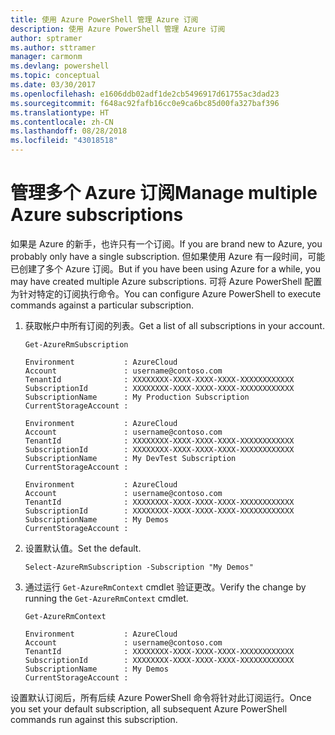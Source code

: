 ```yaml
---
title: 使用 Azure PowerShell 管理 Azure 订阅
description: 使用 Azure PowerShell 管理 Azure 订阅
author: sptramer
ms.author: sttramer
manager: carmonm
ms.devlang: powershell
ms.topic: conceptual
ms.date: 03/30/2017
ms.openlocfilehash: e1606ddb02adf1de2cb5496917d61755ac3dad23
ms.sourcegitcommit: f648ac92fafb16cc0e9ca6bc85d00fa327baf396
ms.translationtype: HT
ms.contentlocale: zh-CN
ms.lasthandoff: 08/28/2018
ms.locfileid: "43018518"
---
```

# <a name="manage-multiple-azure-subscriptions"></a><span data-ttu-id="9fed3-103">管理多个 Azure 订阅</span><span class="sxs-lookup"><span data-stu-id="9fed3-103">Manage multiple Azure subscriptions</span></span>

<span data-ttu-id="9fed3-104">如果是 Azure 的新手，也许只有一个订阅。</span><span class="sxs-lookup"><span data-stu-id="9fed3-104">If you are brand new to Azure, you probably only have a single subscription.</span></span> <span data-ttu-id="9fed3-105">但如果使用 Azure 有一段时间，可能已创建了多个 Azure 订阅。</span><span class="sxs-lookup"><span data-stu-id="9fed3-105">But if you have been using Azure for a while, you may have created multiple Azure subscriptions.</span></span> <span data-ttu-id="9fed3-106">可将 Azure PowerShell 配置为针对特定的订阅执行命令。</span><span class="sxs-lookup"><span data-stu-id="9fed3-106">You can configure Azure PowerShell to execute commands against a particular subscription.</span></span>

1. <span data-ttu-id="9fed3-107">获取帐户中所有订阅的列表。</span><span class="sxs-lookup"><span data-stu-id="9fed3-107">Get a list of all subscriptions in your account.</span></span>

    ```azurepowershell-interactive
    Get-AzureRmSubscription
    ```

    ```output
    Environment           : AzureCloud
    Account               : username@contoso.com
    TenantId              : XXXXXXXX-XXXX-XXXX-XXXX-XXXXXXXXXXXX
    SubscriptionId        : XXXXXXXX-XXXX-XXXX-XXXX-XXXXXXXXXXXX
    SubscriptionName      : My Production Subscription
    CurrentStorageAccount :

    Environment           : AzureCloud
    Account               : username@contoso.com
    TenantId              : XXXXXXXX-XXXX-XXXX-XXXX-XXXXXXXXXXXX
    SubscriptionId        : XXXXXXXX-XXXX-XXXX-XXXX-XXXXXXXXXXXX
    SubscriptionName      : My DevTest Subscription
    CurrentStorageAccount :

    Environment           : AzureCloud
    Account               : username@contoso.com
    TenantId              : XXXXXXXX-XXXX-XXXX-XXXX-XXXXXXXXXXXX
    SubscriptionId        : XXXXXXXX-XXXX-XXXX-XXXX-XXXXXXXXXXXX
    SubscriptionName      : My Demos
    CurrentStorageAccount :
    ```

2. <span data-ttu-id="9fed3-108">设置默认值。</span><span class="sxs-lookup"><span data-stu-id="9fed3-108">Set the default.</span></span>

    ```azurepowershell-interactive
    Select-AzureRmSubscription -Subscription "My Demos"
    ```

3. <span data-ttu-id="9fed3-109">通过运行 `Get-AzureRmContext` cmdlet 验证更改。</span><span class="sxs-lookup"><span data-stu-id="9fed3-109">Verify the change by running the `Get-AzureRmContext` cmdlet.</span></span>

    ```azurepowershell-interactive
    Get-AzureRmContext
    ```

    ```output
    Environment           : AzureCloud
    Account               : username@contoso.com
    TenantId              : XXXXXXXX-XXXX-XXXX-XXXX-XXXXXXXXXXXX
    SubscriptionId        : XXXXXXXX-XXXX-XXXX-XXXX-XXXXXXXXXXXX
    SubscriptionName      : My Demos
    CurrentStorageAccount :
    ```

<span data-ttu-id="9fed3-110">设置默认订阅后，所有后续 Azure PowerShell 命令将针对此订阅运行。</span><span class="sxs-lookup"><span data-stu-id="9fed3-110">Once you set your default subscription, all subsequent Azure PowerShell commands run against this subscription.</span></span>
